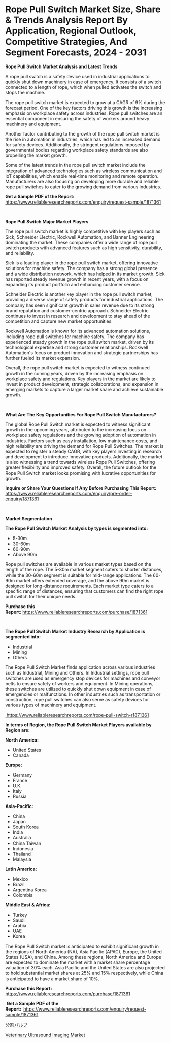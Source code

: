 <p><h1>Rope Pull Switch Market Size, Share & Trends Analysis Report By Application, Regional Outlook, Competitive Strategies, And Segment Forecasts, 2024 - 2031</h1></p><p><strong>Rope Pull Switch Market Analysis and Latest Trends</strong></p>
<p><p>A rope pull switch is a safety device used in industrial applications to quickly shut down machinery in case of emergency. It consists of a switch connected to a length of rope, which when pulled activates the switch and stops the machine.</p><p>The rope pull switch market is expected to grow at a CAGR of 9% during the forecast period. One of the key factors driving this growth is the increasing emphasis on workplace safety across industries. Rope pull switches are an essential component in ensuring the safety of workers around heavy machinery and equipment.</p><p>Another factor contributing to the growth of the rope pull switch market is the rise in automation in industries, which has led to an increased demand for safety devices. Additionally, the stringent regulations imposed by governmental bodies regarding workplace safety standards are also propelling the market growth.</p><p>Some of the latest trends in the rope pull switch market include the integration of advanced technologies such as wireless communication and IoT capabilities, which enable real-time monitoring and remote operation. Manufacturers are also focusing on developing more durable and reliable rope pull switches to cater to the growing demand from various industries.</p></p>
<p><strong>Get a Sample PDF of the Report:&nbsp;</strong> <a href="https://www.reliableresearchreports.com/enquiry/request-sample/1871361">https://www.reliableresearchreports.com/enquiry/request-sample/1871361</a></p>
<p>&nbsp;</p>
<p><strong>Rope Pull Switch Major Market Players</strong></p>
<p><p>The rope pull switch market is highly competitive with key players such as Sick, Schneider Electric, Rockwell Automation, and Banner Engineering dominating the market. These companies offer a wide range of rope pull switch products with advanced features such as high sensitivity, durability, and reliability. </p><p>Sick is a leading player in the rope pull switch market, offering innovative solutions for machine safety. The company has a strong global presence and a wide distribution network, which has helped in its market growth. Sick has reported steady revenue growth in recent years, with a focus on expanding its product portfolio and enhancing customer service.</p><p>Schneider Electric is another key player in the rope pull switch market, providing a diverse range of safety products for industrial applications. The company has seen significant growth in sales revenue due to its strong brand reputation and customer-centric approach. Schneider Electric continues to invest in research and development to stay ahead of the competition and capture new market opportunities.</p><p>Rockwell Automation is known for its advanced automation solutions, including rope pull switches for machine safety. The company has experienced steady growth in the rope pull switch market, driven by its technological expertise and strong customer relationships. Rockwell Automation's focus on product innovation and strategic partnerships has further fueled its market expansion.</p><p>Overall, the rope pull switch market is expected to witness continued growth in the coming years, driven by the increasing emphasis on workplace safety and regulations. Key players in the market are likely to invest in product development, strategic collaborations, and expansion in emerging markets to capture a larger market share and achieve sustainable growth.</p></p>
<p>&nbsp;</p>
<p><strong>What Are The Key Opportunities For Rope Pull Switch Manufacturers?</strong></p>
<p><p>The global Rope Pull Switch market is expected to witness significant growth in the upcoming years, attributed to the increasing focus on workplace safety regulations and the growing adoption of automation in industries. Factors such as easy installation, low maintenance costs, and high reliability are driving the demand for Rope Pull Switches. The market is expected to register a steady CAGR, with key players investing in research and development to introduce innovative products. Additionally, the market is also witnessing a trend towards wireless Rope Pull Switches, offering greater flexibility and improved safety. Overall, the future outlook for the Rope Pull Switch market looks promising with lucrative opportunities for growth.</p></p>
<p><strong>Inquire or Share Your Questions If Any Before Purchasing This Report:</strong> <a href="https://www.reliableresearchreports.com/enquiry/pre-order-enquiry/1871361">https://www.reliableresearchreports.com/enquiry/pre-order-enquiry/1871361</a></p>
<p>&nbsp;</p>
<p><strong>Market Segmentation</strong></p>
<p><strong>The Rope Pull Switch Market Analysis by types is segmented into:</strong></p>
<p><ul><li>5-30m</li><li>30-60m</li><li>60-90m</li><li>Above 90m</li></ul></p>
<p><p>Rope pull switches are available in various market types based on the length of the rope. The 5-30m market segment caters to shorter distances, while the 30-60m segment is suitable for mid-range applications. The 60-90m market offers extended coverage, and the above 90m market is designed for long-distance requirements. Each market type caters to a specific range of distances, ensuring that customers can find the right rope pull switch for their unique needs.</p></p>
<p><strong>Purchase this Report:&nbsp;</strong><a href="https://www.reliableresearchreports.com/purchase/1871361">https://www.reliableresearchreports.com/purchase/1871361</a></p>
<p>&nbsp;</p>
<p><strong>The Rope Pull Switch Market Industry Research by Application is segmented into:</strong></p>
<p><ul><li>Industrial</li><li>Mining</li><li>Others</li></ul></p>
<p><p>The Rope Pull Switch Market finds application across various industries such as Industrial, Mining and Others. In Industrial settings, rope pull switches are used as emergency stop devices for machines and conveyor belts to ensure safety of workers and equipment. In Mining operations, these switches are utilized to quickly shut down equipment in case of emergencies or malfunctions. In other industries such as transportation or construction, rope pull switches can also serve as safety devices for various types of machinery and equipment.</p></p>
<p><a href="https://www.reliableresearchreports.com/rope-pull-switch-r1871361">&nbsp;https://www.reliableresearchreports.com/rope-pull-switch-r1871361</a></p>
<p><strong>In terms of Region, the Rope Pull Switch Market Players available by Region are:</strong></p>
<p>
    <p> <strong> North America: </strong>
        <ul>
            <li>United States</li>
            <li>Canada</li>
        </ul>
        </p> 
    <p> <strong> Europe: </strong>
        <ul>
            <li>Germany</li>
            <li>France</li>
            <li>U.K.</li>
            <li>Italy</li>
            <li>Russia</li>
        </ul>
        </p> 
    <p> <strong> Asia-Pacific: </strong>
        <ul>
            <li>China</li>
            <li>Japan</li>
            <li>South Korea</li>
            <li>India</li>
            <li>Australia</li>
            <li>China Taiwan</li>
            <li>Indonesia</li>
            <li>Thailand</li>
            <li>Malaysia</li>
        </ul>
        </p> 
    <p> <strong> Latin America: </strong>
        <ul>
            <li>Mexico</li>
            <li>Brazil</li>
            <li>Argentina Korea</li>
            <li>Colombia</li>
        </ul>
        </p> 
    <p> <strong> Middle East & Africa: </strong>
        <ul>
            <li>Turkey</li>
            <li>Saudi</li>
            <li>Arabia</li>
            <li>UAE</li>
            <li>Korea</li>
        </ul>
    </p>
    </p>
<p><p>The Rope Pull Switch market is anticipated to exhibit significant growth in the regions of North America (NA), Asia Pacific (APAC), Europe, the United States (USA), and China. Among these regions, North America and Europe are expected to dominate the market with a market share percentage valuation of 30% each. Asia Pacific and the United States are also projected to hold substantial market shares at 25% and 15% respectively, while China is anticipated to have a market share of 10%.</p></p>
<p><strong>Purchase this Report: </strong><a href="https://www.reliableresearchreports.com/purchase/1871361">https://www.reliableresearchreports.com/purchase/1871361</a></p>
<p>&nbsp;<strong>Get a Sample PDF of the Report:&nbsp;&nbsp;</strong><a href="https://www.reliableresearchreports.com/enquiry/request-sample/1871361">https://www.reliableresearchreports.com/enquiry/request-sample/1871361</a></p>
<p><strong></strong></p>
<p><p><a href="https://github.com/oqxogxyvqe90775/Market-Research-Report-List-2/blob/main/6069663160882.md">分割バルブ</a></p><p><a href="https://www.linkedin.com/pulse/veterinary-ultrasound-imaging-market-report-product-type-2d-kqmoe?trackingId=NoqDjtYykrRivJ6ap6KmeA%3D%3D">Veterinary Ultrasound Imaging Market</a></p></p>
